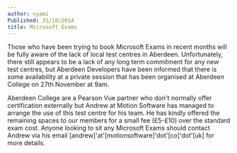 ```yaml
---
author: nyami
Published: 31/10/2014
title: Microsoft Exams
---
```


Those who have been trying to book Microsoft Exams in recent months will be fully aware of the lack of local test centres in Aberdeen.  Unfortunately, there still appears to be a lack of any long term commitment for any new test centres, but Aberdeen Developers have been informed that there is some availability at a private session that has been organised at Aberdeen College on 27th November at 9am.

Aberdeen College are a Pearson Vue partner who don't normally offer certification externally but Andrew at Motion Software has managed to arrange the use of this test centre for his team. He has kindly offered the remaining spaces to our members for a small fee (£5-£10) over the standard exam cost. Anyone looking to sit any Microsoft Exams should contact Andrew via his email [andrew]'at'[motionsoftware]'dot'[co]'dot'[uk] for more details.

